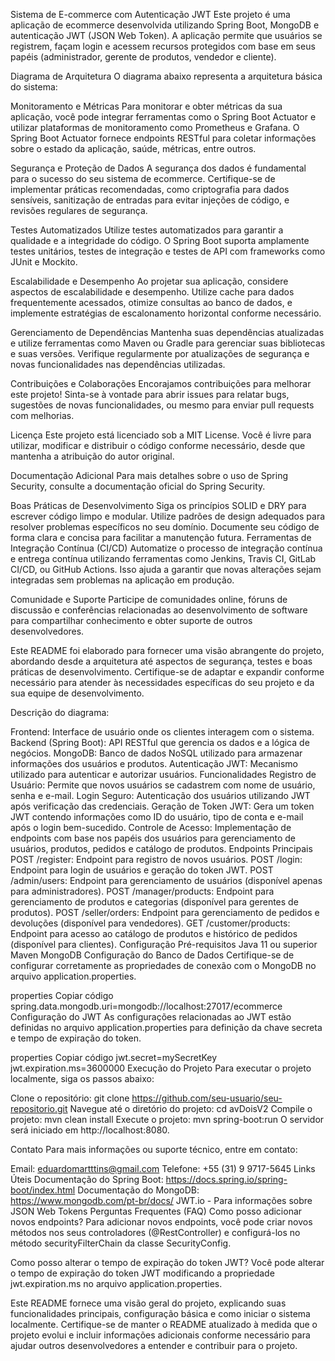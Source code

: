Sistema de E-commerce com Autenticação JWT
Este projeto é uma aplicação de ecommerce desenvolvida utilizando Spring Boot, MongoDB e autenticação JWT (JSON Web Token). A aplicação permite que usuários se registrem, 
façam login e acessem recursos protegidos com base em seus papéis (administrador, gerente de produtos, vendedor e cliente).

Diagrama de Arquitetura
O diagrama abaixo representa a arquitetura básica do sistema:

Monitoramento e Métricas
Para monitorar e obter métricas da sua aplicação, você pode integrar ferramentas como o Spring Boot Actuator e utilizar plataformas de monitoramento como Prometheus e 
Grafana. O Spring Boot Actuator fornece endpoints RESTful para coletar informações sobre o estado da aplicação, saúde, métricas, entre outros.

Segurança e Proteção de Dados
A segurança dos dados é fundamental para o sucesso do seu sistema de ecommerce. Certifique-se de implementar práticas recomendadas, como criptografia para dados sensíveis, 
sanitização de entradas para evitar injeções de código, e revisões regulares de segurança.

Testes Automatizados
Utilize testes automatizados para garantir a qualidade e a integridade do código. O Spring Boot suporta amplamente testes unitários, testes de integração e testes de API 
com frameworks como JUnit e Mockito.

Escalabilidade e Desempenho
Ao projetar sua aplicação, considere aspectos de escalabilidade e desempenho. Utilize cache para dados frequentemente acessados, otimize consultas ao banco de dados, 
e implemente estratégias de escalonamento horizontal conforme necessário.

Gerenciamento de Dependências
Mantenha suas dependências atualizadas e utilize ferramentas como Maven ou Gradle para gerenciar suas bibliotecas e suas versões. Verifique regularmente por atualizações 
de segurança e novas funcionalidades nas dependências utilizadas.

Contribuições e Colaborações
Encorajamos contribuições para melhorar este projeto! Sinta-se à vontade para abrir issues para relatar bugs, sugestões de novas funcionalidades, ou mesmo para enviar 
pull requests com melhorias.

Licença
Este projeto está licenciado sob a MIT License. Você é livre para utilizar, modificar e distribuir o código conforme necessário, desde que mantenha a atribuição do autor 
original.

Documentação Adicional
Para mais detalhes sobre o uso de Spring Security, consulte a documentação oficial do Spring Security.

Boas Práticas de Desenvolvimento
Siga os princípios SOLID e DRY para escrever código limpo e modular.
Utilize padrões de design adequados para resolver problemas específicos no seu domínio.
Documente seu código de forma clara e concisa para facilitar a manutenção futura.
Ferramentas de Integração Contínua (CI/CD)
Automatize o processo de integração contínua e entrega contínua utilizando ferramentas como Jenkins, Travis CI, GitLab CI/CD, ou GitHub Actions. Isso ajuda a garantir que 
novas alterações sejam integradas sem problemas na aplicação em produção.

Comunidade e Suporte
Participe de comunidades online, fóruns de discussão e conferências relacionadas ao desenvolvimento de software para compartilhar conhecimento e obter suporte de outros 
desenvolvedores.

Este README foi elaborado para fornecer uma visão abrangente do projeto, abordando desde a arquitetura até aspectos de segurança, testes e boas práticas de desenvolvimento.
Certifique-se de adaptar e expandir conforme necessário para atender às necessidades específicas do seu projeto e da sua equipe de desenvolvimento.

Descrição do diagrama:

Frontend: Interface de usuário onde os clientes interagem com o sistema.
Backend (Spring Boot): API RESTful que gerencia os dados e a lógica de negócios.
MongoDB: Banco de dados NoSQL utilizado para armazenar informações dos usuários e produtos.
Autenticação JWT: Mecanismo utilizado para autenticar e autorizar usuários.
Funcionalidades
Registro de Usuário: Permite que novos usuários se cadastrem com nome de usuário, senha e e-mail.
Login Seguro: Autenticação dos usuários utilizando JWT após verificação das credenciais.
Geração de Token JWT: Gera um token JWT contendo informações como ID do usuário, tipo de conta e e-mail após o login bem-sucedido.
Controle de Acesso: Implementação de endpoints com base nos papéis dos usuários para gerenciamento de usuários, produtos, pedidos e catálogo de produtos.
Endpoints Principais
POST /register: Endpoint para registro de novos usuários.
POST /login: Endpoint para login de usuários e geração do token JWT.
POST /admin/users: Endpoint para gerenciamento de usuários (disponível apenas para administradores).
POST /manager/products: Endpoint para gerenciamento de produtos e categorias (disponível para gerentes de produtos).
POST /seller/orders: Endpoint para gerenciamento de pedidos e devoluções (disponível para vendedores).
GET /customer/products: Endpoint para acesso ao catálogo de produtos e histórico de pedidos (disponível para clientes).
Configuração
Pré-requisitos
Java 11 ou superior
Maven
MongoDB
Configuração do Banco de Dados
Certifique-se de configurar corretamente as propriedades de conexão com o MongoDB no arquivo application.properties.

properties
Copiar código
spring.data.mongodb.uri=mongodb://localhost:27017/ecommerce
Configuração do JWT
As configurações relacionadas ao JWT estão definidas no arquivo application.properties para definição da chave secreta e tempo de expiração do token.

properties
Copiar código
jwt.secret=mySecretKey
jwt.expiration.ms=3600000
Execução do Projeto
Para executar o projeto localmente, siga os passos abaixo:

Clone o repositório: git clone https://github.com/seu-usuario/seu-repositorio.git
Navegue até o diretório do projeto: cd avDoisV2
Compile o projeto: mvn clean install
Execute o projeto: mvn spring-boot:run
O servidor será iniciado em http://localhost:8080.

Contato
Para mais informações ou suporte técnico, entre em contato:

Email: eduardomartttins@gmail.com
Telefone: +55 (31) 9 9717-5645
Links Úteis
Documentação do Spring Boot:
https://docs.spring.io/spring-boot/index.html
Documentação do MongoDB:
https://www.mongodb.com/pt-br/docs/
JWT.io - Para informações sobre JSON Web Tokens
Perguntas Frequentes (FAQ)
Como posso adicionar novos endpoints?
Para adicionar novos endpoints, você pode criar novos métodos nos seus controladores (@RestController) e configurá-los no método securityFilterChain da classe 
SecurityConfig.

Como posso alterar o tempo de expiração do token JWT?
Você pode alterar o tempo de expiração do token JWT modificando a propriedade jwt.expiration.ms no arquivo application.properties.

Este README fornece uma visão geral do projeto, explicando suas funcionalidades principais, configuração básica e como iniciar o sistema localmente. 
Certifique-se de manter o README atualizado à medida que o projeto evolui e incluir informações adicionais conforme necessário para ajudar outros desenvolvedores 
a entender e contribuir para o projeto.
